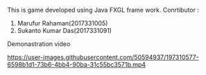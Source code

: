 This is game developed using Java FXGL frame work.
Conrtibutor : 
1. Marufur Rahaman(2017331005)
2. Sukanto Kumar Das(2017331091)


Demonastration video



https://user-images.githubusercontent.com/50594937/197310577-6598b1d1-73b6-4bb4-90ba-31c55bc3571b.mp4

